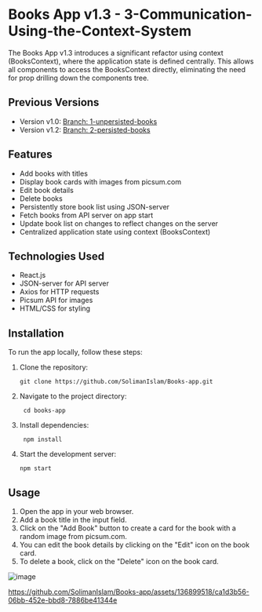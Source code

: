 # Books App v1.3 - 3-Communication-Using-the-Context-System

The Books App v1.3 introduces a significant refactor using context (BooksContext), where the application state is defined centrally. This allows all components to access the BooksContext directly, eliminating the need for prop drilling down the components tree.

## Previous Versions

- Version v1.0: [Branch: 1-unpersisted-books](https://github.com/SolimanIslam/Books-app/tree/1-unpersisted-books)
- Version v1.2: [Branch: 2-persisted-books](https://github.com/SolimanIslam/Books-app/tree/2-persisted-books)


## Features

- Add books with titles
- Display book cards with images from picsum.com
- Edit book details
- Delete books
- Persistently store book list using JSON-server
- Fetch books from API server on app start
- Update book list on changes to reflect changes on the server
- Centralized application state using context (BooksContext)


## Technologies Used

- React.js
- JSON-server for API server
- Axios for HTTP requests
- Picsum API for images
- HTML/CSS for styling

## Installation

To run the app locally, follow these steps:

1. Clone the repository:
   ```
   git clone https://github.com/SolimanIslam/Books-app.git
2. Navigate to the project directory:
   ```
    cd books-app

3. Install dependencies:
   ```
    npm install

4. Start the development server:
   ```
   npm start
## Usage

1. Open the app in your web browser.
2. Add a book title in the input field.
3. Click on the "Add Book" button to create a card for the book with a random image from picsum.com.
4. You can edit the book details by clicking on the "Edit" icon on the book card.
5. To delete a book, click on the "Delete" icon on the book card.



![image](https://github.com/SolimanIslam/Books-app/assets/136899518/f6d5913c-3ab0-4208-bd1d-bcded7a7d277)

https://github.com/SolimanIslam/Books-app/assets/136899518/ca1d3b56-06bb-452e-bbd8-7886be41344e


